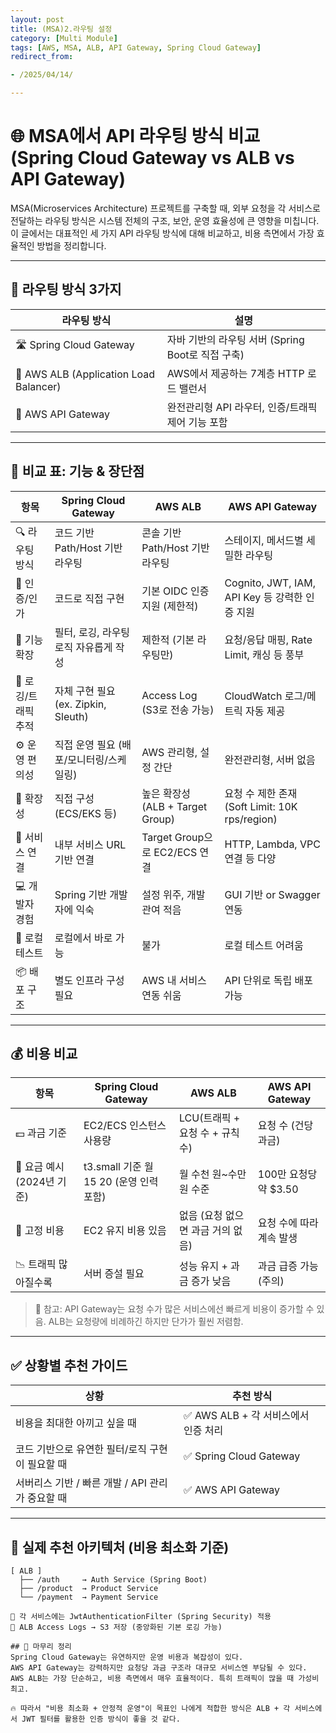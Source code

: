 ```yaml
---
layout: post
title: (MSA)2.라우팅 설정
category: [Multi Module]
tags: [AWS, MSA, ALB, API Gateway, Spring Cloud Gateway]
redirect_from:

- /2025/04/14/

---
```


# 🌐 MSA에서 API 라우팅 방식 비교 (Spring Cloud Gateway vs ALB vs API Gateway)

MSA(Microservices Architecture) 프로젝트를 구축할 때, 외부 요청을 각 서비스로 전달하는 라우팅 방식은 시스템 전체의 구조, 보안, 운영 효율성에 큰 영향을 미칩니다. 이 글에서는 대표적인 세 가지 API 라우팅 방식에 대해 비교하고, 비용 측면에서 가장 효율적인 방법을 정리합니다.

---


## 📌 라우팅 방식 3가지

| 라우팅 방식 | 설명 |
|-------------|------|
| 🛣️ Spring Cloud Gateway | 자바 기반의 라우팅 서버 (Spring Boot로 직접 구축) |
| 🧭 AWS ALB (Application Load Balancer) | AWS에서 제공하는 7계층 HTTP 로드 밸런서 |
| 🚪 AWS API Gateway | 완전관리형 API 라우터, 인증/트래픽 제어 기능 포함 |

---

## 🧠 비교 표: 기능 & 장단점

| 항목 | Spring Cloud Gateway | AWS ALB | AWS API Gateway |
|------|------------------------|----------|------------------|
| 🔍 라우팅 방식 | 코드 기반 Path/Host 기반 라우팅 | 콘솔 기반 Path/Host 기반 라우팅 | 스테이지, 메서드별 세밀한 라우팅 |
| 🔐 인증/인가 | 코드로 직접 구현 | 기본 OIDC 인증 지원 (제한적) | Cognito, JWT, IAM, API Key 등 강력한 인증 지원 |
| 🧰 기능 확장 | 필터, 로깅, 라우팅 로직 자유롭게 작성 | 제한적 (기본 라우팅만) | 요청/응답 매핑, Rate Limit, 캐싱 등 풍부 |
| 🔎 로깅/트래픽 추적 | 자체 구현 필요 (ex. Zipkin, Sleuth) | Access Log (S3로 전송 가능) | CloudWatch 로그/메트릭 자동 제공 |
| ⚙️ 운영 편의성 | 직접 운영 필요 (배포/모니터링/스케일링) | AWS 관리형, 설정 간단 | 완전관리형, 서버 없음 |
| 🧱 확장성 | 직접 구성 (ECS/EKS 등) | 높은 확장성 (ALB + Target Group) | 요청 수 제한 존재 (Soft Limit: 10K rps/region) |
| 📎 서비스 연결 | 내부 서비스 URL 기반 연결 | Target Group으로 EC2/ECS 연결 | HTTP, Lambda, VPC 연결 등 다양 |
| 💻 개발자 경험 | Spring 기반 개발자에 익숙 | 설정 위주, 개발 관여 적음 | GUI 기반 or Swagger 연동 |
| 🧾 로컬 테스트 | 로컬에서 바로 가능 | 불가 | 로컬 테스트 어려움 |
| 📦 배포 구조 | 별도 인프라 구성 필요 | AWS 내 서비스 연동 쉬움 | API 단위로 독립 배포 가능 |

---

## 💰 비용 비교

| 항목 | Spring Cloud Gateway | AWS ALB | AWS API Gateway |
|------|------------------------|----------|------------------|
| 💵 과금 기준 | EC2/ECS 인스턴스 사용량 | LCU(트래픽 + 요청 수 + 규칙 수) | 요청 수 (건당 과금) |
| 🔸 요금 예시 (2024년 기준) | t3.small 기준 월 $15~$20 (운영 인력 포함) | 월 수천 원~수만 원 수준 | 100만 요청당 약 $3.50 |
| 🧩 고정 비용 | EC2 유지 비용 있음 | 없음 (요청 없으면 과금 거의 없음) | 요청 수에 따라 계속 발생 |
| 📉 트래픽 많아질수록 | 서버 증설 필요 | 성능 유지 + 과금 증가 낮음 | 과금 급증 가능 (주의) |

> 📌 참고: API Gateway는 요청 수가 많은 서비스에선 빠르게 비용이 증가할 수 있음. ALB는 요청량에 비례하긴 하지만 단가가 훨씬 저렴함.

---

## ✅ 상황별 추천 가이드

| 상황 | 추천 방식 |
|------|------------|
| 비용을 최대한 아끼고 싶을 때 | ✅ AWS ALB + 각 서비스에서 인증 처리 |
| 코드 기반으로 유연한 필터/로직 구현이 필요할 때 | ✅ Spring Cloud Gateway |
| 서버리스 기반 / 빠른 개발 / API 관리가 중요할 때 | ✅ AWS API Gateway |

---

## 🧾 실제 추천 아키텍처 (비용 최소화 기준)

```plaintext
[ ALB ]
  ├── /auth     → Auth Service (Spring Boot)
  ├── /product  → Product Service
  └── /payment  → Payment Service

📌 각 서비스에는 JwtAuthenticationFilter (Spring Security) 적용  
📌 ALB Access Logs → S3 저장 (중앙화된 기본 로깅 가능)

## 🧠 마무리 정리
Spring Cloud Gateway는 유연하지만 운영 비용과 복잡성이 있다.
AWS API Gateway는 강력하지만 요청당 과금 구조라 대규모 서비스엔 부담될 수 있다.
AWS ALB는 가장 단순하고, 비용 측면에서 매우 효율적이다. 특히 트래픽이 많을 때 가성비 최고.

🔥 따라서 "비용 최소화 + 안정적 운영"이 목표인 나에게 적합한 방식은 ALB + 각 서비스에서 JWT 필터를 활용한 인증 방식이 좋을 것 같다.
```